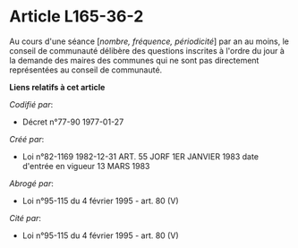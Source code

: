 # Article L165-36-2

Au cours d'une séance [*nombre, fréquence, périodicité*] par an au moins, le conseil de communauté délibère des questions
inscrites à l'ordre du jour à la demande des maires des communes qui ne sont pas directement représentées au conseil de
communauté.

**Liens relatifs à cet article**

_Codifié par_:

  - Décret n°77-90 1977-01-27

_Créé par_:

  - Loi n°82-1169 1982-12-31 ART. 55 JORF 1ER JANVIER 1983 date d'entrée en vigueur 13 MARS 1983

_Abrogé par_:

  - Loi n°95-115 du 4 février 1995 - art. 80 (V)

_Cité par_:

  - Loi n°95-115 du 4 février 1995 - art. 80 (V)
